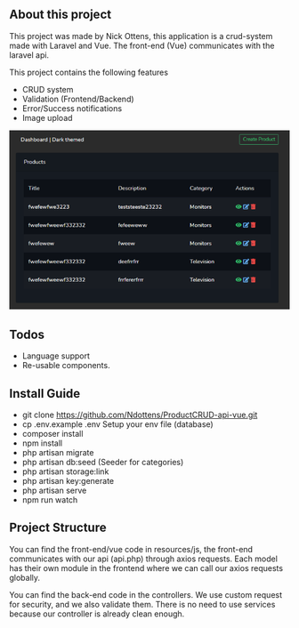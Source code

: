 ## About this project

This project was made by Nick Ottens, this application is a crud-system made with Laravel and Vue. The front-end (Vue) communicates with the laravel api.

This project contains the following features
- CRUD system
- Validation (Frontend/Backend)
- Error/Success notifications
- Image upload

![Dashboard](darktheme.png)

## Todos
- Language support
- Re-usable components.

## Install Guide

- git clone https://github.com/Ndottens/ProductCRUD-api-vue.git
- cp .env.example .env
Setup your env file (database)
- composer install
- npm install
- php artisan migrate
- php artisan db:seed (Seeder for categories)
- php artisan storage:link
- php artisan key:generate
- php artisan serve
- npm run watch

## Project Structure

You can find the front-end/vue code in resources/js, the front-end communicates with our api (api.php) through axios requests.
Each model has their own module in the frontend where we can call our axios requests globally.

You can find the back-end code in the controllers. We use custom request for security, and we also validate them. There is no need to use services because our controller is already clean enough. 



